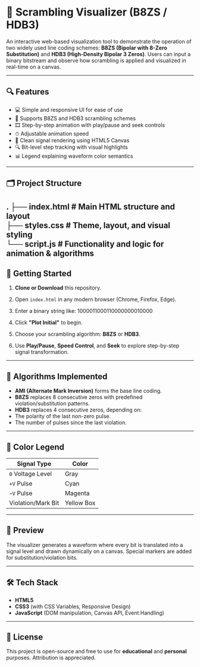 # 📡 Scrambling Visualizer (B8ZS / HDB3)

An interactive web-based visualization tool to demonstrate the operation of two widely used line coding schemes: **B8ZS (Bipolar with 8-Zero Substitution)** and **HDB3 (High-Density Bipolar 3 Zeros)**. Users can input a binary bitstream and observe how scrambling is applied and visualized in real-time on a canvas.

---

## 🔍 Features

- 💻 Simple and responsive UI for ease of use  
- 🧠 Supports B8ZS and HDB3 scrambling schemes  
- 🎞️ Step-by-step animation with play/pause and seek controls  
- ⏱ Adjustable animation speed  
- 🎨 Clean signal rendering using HTML5 Canvas  
- 🔍 Bit-level step tracking with visual highlights  
- 📊 Legend explaining waveform color semantics  

---

## 🗂 Project Structure

.
├── index.html # Main HTML structure and layout  
├── styles.css # Theme, layout, and visual styling  
└── script.js # Functionality and logic for animation & algorithms
---

## 🚀 Getting Started

1. **Clone or Download** this repository.

2. Open `index.html` in any modern browser (Chrome, Firefox, Edge).

3. Enter a binary string like:
   1000011000110000000010000

4. Click **"Plot Initial"** to begin.

5. Choose your scrambling algorithm: **B8ZS** or **HDB3**.

6. Use **Play/Pause**, **Speed Control**, and **Seek** to explore step-by-step signal transformation.

---

## 🧮 Algorithms Implemented

- **AMI (Alternate Mark Inversion)** forms the base line coding.
- **B8ZS** replaces 8 consecutive zeros with predefined violation/substitution patterns.
- **HDB3** replaces 4 consecutive zeros, depending on:
- The polarity of the last non-zero pulse.
- The number of pulses since the last violation.

---

## 🎨 Color Legend

| Signal Type         | Color       |
|---------------------|-------------|
| `0` Voltage Level   | Gray        |
| `+V` Pulse          | Cyan        |
| `−V` Pulse          | Magenta     |
| Violation/Mark Bit  | Yellow Box  |

---

## 📸 Preview

The visualizer generates a waveform where every bit is translated into a signal level and drawn dynamically on a canvas. Special markers are added for substitution/violation bits.

---

## 🛠 Tech Stack

- **HTML5**
- **CSS3** (with CSS Variables, Responsive Design)
- **JavaScript** (DOM manipulation, Canvas API, Event Handling)

---

## 📄 License

This project is open-source and free to use for **educational** and **personal** purposes. Attribution is appreciated.

